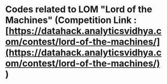 # Codes related to LOM  "Lord of the Machines" (Competition Link : [https://datahack.analyticsvidhya.com/contest/lord-of-the-machines/](https://datahack.analyticsvidhya.com/contest/lord-of-the-machines/) )




